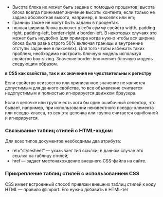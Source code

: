  * Высота блока не может быть задана с помощью процентов; высота блока всегда принимает значение высоты контента, если только не задана абсолютная высота, например, в пикселях или em;  
 * Границы также не могут быть заданы в процентах.
 *  полная ширина блока включет в себя сумму свойств width, padding-right, padding-left, border-right и border-left. В некоторых случаях это может быть неудобно (для примера когда нужно чтобы вся ширина блока была равна строго 50% включая границы и внутренние отступы заданные в пикселях). Для того чтобы избежать таких проблем, необходимо настроить блочную модель используя свойство box-sizing. Значение border-box меняет блочную модель следующим образом.  

**в CSS как свойства, так и их значения не чувствительны к регистру**  

 Если свойство неизвестно или приписанное значение не является допустимым для данного свойства, то все объявление считается недопустимым и полностью игнорируется движком браузера.

Если в цепочке или группе есть хотя бы один ошибочный селектор, что бывает, например, при использовании неизвестного псевдо-элемента или псевдо-класса, то вся эта цепочка или группа считается ошибочной и игнорируется.  



### Связывание таблиц стилей с HTML-кодом:  

<link rel="stylesheet" href="css/styles.css">  

Для всех типов документов необходимы два атрибута:
 * rel="stylesheet" — указывает тип ссылки; в данном случае это ссылка на таблицу стилей;
 * href — задает местонахождение внешнего CSS-файла на сайте.  

### Прикрепление таблиц стилей с использованием CSS  

CSS имеет встроенный способ привязки внешних таблиц стилей к коду HTML —
правило @import. Его нужно добавить в HTML-тег <style>. Например:

                                        <style type="text/css">
                                            @import url(css/styles.css);
                                        </style>

В отличие от HTML-тега <link> правило @import — языковая конструкция CSS, обладающая некоторыми несвойственными HTML качествами.

 * Чтобы выполнить привязку к внешнему файлу CSS, нужно использовать url вместо href и заключать путь к CSS-файлу в круглые скобки. Так, в рассмотренном выше примере css/styles.css — путь к внешнему CSS-файлу. Кавычки, в которые заключен URL, не обязательны. Таким образом, url(css/styles.css) и url("css/styles.css") будут работать одинаково.
 
 * Посредством нескольких правил @import, как и с помощью нескольких тегов
<link>, можно присоединить любое количество внешних таблиц стилей:  

                                        <style type="text/css">
                                            @import url(css/styles.css);
                                            @import url(css/forms.css);
                                        </style>  

 * После правила @import можно добавлять обычные CSS-стили

                                        <style type="text/css">
                                            @import url(css/styles.css);
                                            @import url(css/forms.css);
                                            p { color:red; }
                                        </style> 

Нужно поместить все правила @import перед CSS-стилями, как показано в примере. Веб-браузеры игнорируют любые таблицы стилей, импортируемые после CSS-правила, поэтому если изменить порядок показанного выше кода на обратный и стиль p появится первым, то браузер проигнорирует любые стили в таблицах стилей style.css или form.css.  

#### именование классов:  
 * при именовании стилевых классов разрешается использование только букв алфавита, чисел, дефисов, знаков подчеркивания.
 * Название после точки всегда должно начинаться с символа — буквы алфавита. Например, .9lives — неправильное имя класса, а .crazy8 — правильное. Можно называть классы, например, именами .copy-right и .banner_image, но не .-bad или ._as_bad. 
 * Имена стилевых классов чувствительны к регистру. Например, .SIDEBAR и .sidebar
рассматриваются языком CSS по-разному, как различные классы.  

### Ограничения наследования  
Многие CSS-свойства вообще не наследуются, например border.  
Ниже описаны конкретные случаи, когда наследование точно не применяется:  
 * Как правило, свойства, которые затрагивают размещение элементов на странице (отступы (поля), границы (рамки) элементов), не наследуются. Было бы не очень приятно, если бы у body был отступ и его наследовали все элементы вложенные в body.  




**Единственный способ перекрыть инструкцию !important - это включить в исходный код другую инструкцию !important с такой же специфичностью, но позднее.**  

Специфичность измеряет то, селектор специфичен — то есть скольким элементам он может соответствовать.  

Величину специфичности селектора измеряют согласно четырем разным величинам (или компонентам), которые можно представить как тысячи, сотни, десятки и единицы — четыре цифры в четырех столбцах:
 * Тысячи: Ставит единицу в этот столбец, если селектор внутри элемента <style> или объявление находится внутри атрибута style (такие объявления не имеют селекторов, и их специфичность всегда равна 1000.) В противном случае ставьте 0.
 * Сотни: Добавляет единицу в этот столбец за каждый селектор ID, содержащийся внутри составного селектора.
 * Десятки: Добавляет единицу в этот столбец за каждый селектор класса, атрибута или псевдо-класса, содержащийся в составном селекторе.
 * Единицы: Добавляет единицу в этот столбец за каждый селектор элемента или псевдо-элемента, содержащийся в составном селекторе.

**Примечание: Универсальный селектор(*), комбинаторы (+, >, ~, ' ') и псевдо-класс отрицания (:not) на специфичность не влияют.**